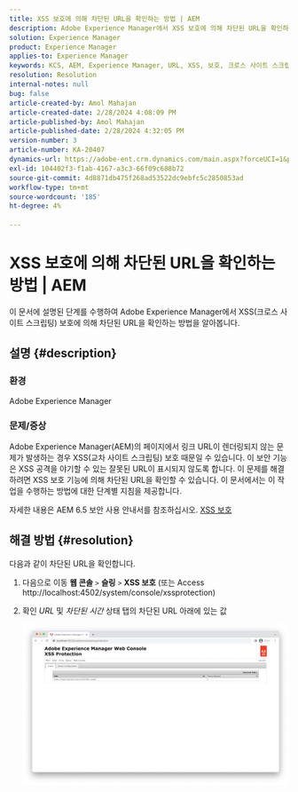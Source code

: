 ```yaml
---
title: XSS 보호에 의해 차단된 URL을 확인하는 방법 | AEM
description: Adobe Experience Manager에서 XSS 보호에 의해 차단된 URL을 확인하는 방법을 알아봅니다.
solution: Experience Manager
product: Experience Manager
applies-to: Experience Manager
keywords: KCS, AEM, Experience Manager, URL, XSS, 보호, 크로스 사이트 스크립팅
resolution: Resolution
internal-notes: null
bug: false
article-created-by: Amol Mahajan
article-created-date: 2/28/2024 4:08:09 PM
article-published-by: Amol Mahajan
article-published-date: 2/28/2024 4:32:05 PM
version-number: 3
article-number: KA-20407
dynamics-url: https://adobe-ent.crm.dynamics.com/main.aspx?forceUCI=1&pagetype=entityrecord&etn=knowledgearticle&id=1e3ccc8d-53d6-ee11-9078-00224804dfb5
exl-id: 104402f3-f1ab-4167-a3c3-66f09c688b72
source-git-commit: 4d8871db475f268ad53522dc9ebfc5c2850853ad
workflow-type: tm+mt
source-wordcount: '185'
ht-degree: 4%

---
```


# XSS 보호에 의해 차단된 URL을 확인하는 방법 | AEM


이 문서에 설명된 단계를 수행하여 Adobe Experience Manager에서 XSS(크로스 사이트 스크립팅) 보호에 의해 차단된 URL을 확인하는 방법을 알아봅니다.

## 설명 {#description}


### <b>환경</b>

Adobe Experience Manager



### <b>문제/증상</b>

Adobe Experience Manager(AEM)의 페이지에서 링크 URL이 렌더링되지 않는 문제가 발생하는 경우 XSS(교차 사이트 스크립팅) 보호 때문일 수 있습니다. 이 보안 기능은 XSS 공격을 야기할 수 있는 잘못된 URL이 표시되지 않도록 합니다. 이 문제를 해결하려면 XSS 보호 기능에 의해 차단된 URL을 확인할 수 있습니다.
이 문서에서는 이 작업을 수행하는 방법에 대한 단계별 지침을 제공합니다.

자세한 내용은 AEM 6.5 보안 사용 안내서를 참조하십시오. [XSS 보호](https://experienceleague.adobe.com/docs/experience-manager-65/developing/introduction/security.html)


## 해결 방법 {#resolution}


다음과 같이 차단된 URL을 확인합니다.

1. 다음으로 이동 <b>웹 콘솔</b> `>`  <b>슬링</b> `>`  <b>XSS 보호</b> (또는 Access http://localhost:4502/system/console/xssprotection)


2. 확인 *URL* 및 *차단된 시간* 상태 탭의 차단된 URL 아래에 있는 값

   ![](assets/c1d7a6cc-d521-ed11-b83e-0022480866ad.png)
